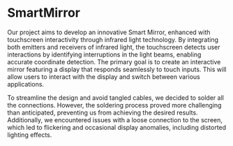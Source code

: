 # SmartMirror

Our project aims to develop an innovative Smart Mirror, enhanced with touchscreen interactivity through infrared light technology. By integrating both emitters and receivers of infrared light, the touchscreen detects user interactions by identifying interruptions in the light beams, enabling accurate coordinate detection. The primary goal is to create an interactive mirror featuring a display that responds seamlessly to touch inputs. This will allow users to interact with the display and switch between various applications.

To streamline the design and avoid tangled cables, we decided to solder all the connections. However, the soldering process proved more challenging than anticipated, preventing us from achieving the desired results. Additionally, we encountered issues with a loose connection to the screen, which led to flickering and occasional display anomalies, including distorted lighting effects. 
